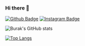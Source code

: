 ### Hi there 👋

<!--
**bburakenesdemir/bburakenesdemir** is a ✨ _special_ ✨ repository because its `README.md` (this file) appears on your GitHub profile.

Here are some ideas to get you started:

- 🔭 I’m currently working on ...
- 🌱 I’m currently learning ...
- 👯 I’m looking to collaborate on ...
- 🤔 I’m looking for help with ...
- 💬 Ask me about ...
- 📫 How to reach me: ...
- 😄 Pronouns: ...
- ⚡ Fun fact: ...
-->


[![Github Badge](https://img.shields.io/badge/-Github-000?style=quare&labelColor=000&logo=Github&logoColor=white&link=link)]([link](https://github.com/bburakenesdemir)) 
[![Instagram Badge](https://img.shields.io/badge/-Instagram-C13584?style=flat-quare&labelColor=C13584&logo=instagram&logoColor=white&link=link)]([link](https://www.instagram.com/burakenesdemir/?hl=tr)) 

![Burak's GitHub stats](https://github-readme-stats.vercel.app/api?username=bburakenesdemir&count_private=true)

[![Top Langs](https://github-readme-stats.vercel.app/api/top-langs/?username=bburakenesdemir&layout=compact)](https://github.com/bburakenesdemir/github-readme-stats)
